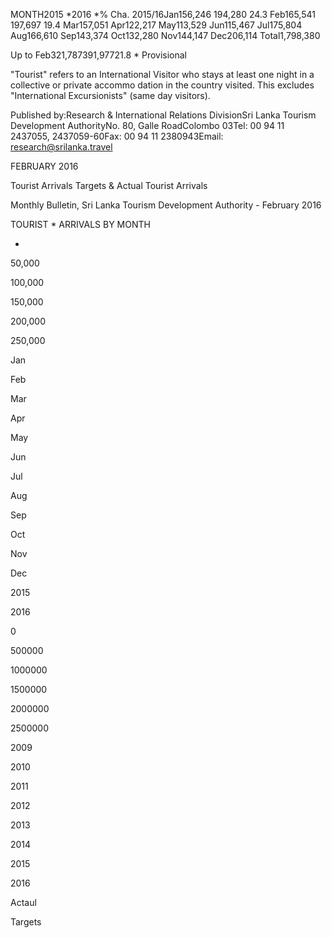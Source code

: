 MONTH2015 *2016 *% Cha. 2015/16Jan156,246 194,280 24.3 Feb165,541 197,697 19.4 Mar157,051 Apr122,217 May113,529 Jun115,467 Jul175,804 Aug166,610 Sep143,374 Oct132,280 Nov144,147 Dec206,114 Total1,798,380

Up to Feb321,787391,97721.8 * Provisional

"Tourist" refers to an International Visitor who stays at least one night in a collective or private accommo dation in the country visited. This excludes "International Excursionists" (same day visitors).

Published by:Research & International Relations DivisionSri Lanka Tourism Development AuthorityNo. 80, Galle RoadColombo 03Tel: 00 94 11 2437055, 2437059-60Fax: 00 94 11 2380943Email: research@srilanka.travel

FEBRUARY 2016

Tourist Arrivals Targets & Actual Tourist Arrivals

Monthly Bulletin, Sri Lanka Tourism Development Authority - February 2016

TOURIST * ARRIVALS BY MONTH

-

50,000

100,000

150,000

200,000

250,000

Jan

Feb

Mar

Apr

May

Jun

Jul

Aug

Sep

Oct

Nov

Dec

2015

2016

0

500000

1000000

1500000

2000000

2500000

2009

2010

2011

2012

2013

2014

2015

2016

Actaul

Targets